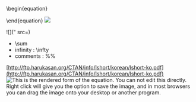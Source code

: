\begin{equation}  

\end{equation}
![](https://latex.codecogs.com/gif.latex%5Csum_%7Bi%3D1%7D%5En%20X_%7Bij%7D%20%3D%201%20%5Cquad%20%5Cforall%20j%20%5Cin%20J)

![](" src=)

* \sum 
* infinity : \infty 
* comments : %% 


[http://ftp.harukasan.org/CTAN/info/lshort/korean/lshort-ko.pdf](http://ftp.harukasan.org/CTAN/info/lshort/korean/lshort-ko.pdf)
<img id="equationview" name="equationview" title="This is the rendered form of the equation. You can not edit this directly. Right click will give you the option to save the image, and in most browsers you can drag the image onto your desktop or another program." src="https://latex.codecogs.com/gif.latex?%5Csum_%7Bi%3D1%7D%5En%20X_%7Bij%7D%20%3D%201%20%5Cquad%20%5Cforall%20j%20%5Cin%20J">
